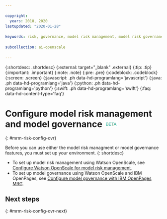 ```yaml
---

copyright:
  years: 2018, 2020
lastupdated: "2020-01-28"

keywords: risk, governance, model risk management, model risk governance

subcollection: ai-openscale

---
```


{:shortdesc: .shortdesc}
{:external: target="_blank" .external}
{:tip: .tip}
{:important: .important}
{:note: .note}
{:pre: .pre}
{:codeblock: .codeblock}
{:screen: .screen}
{:javascript: .ph data-hd-programlang='javascript'}
{:java: .ph data-hd-programlang='java'}
{:python: .ph data-hd-programlang='python'}
{:swift: .ph data-hd-programlang='swift'}
{:faq: data-hd-content-type='faq'}

# Configure model risk management and model governance ![beta tag](images/beta.png)
{: #mrm-risk-config-ovr}

Before you can use either the model risk managment or model governance features, you must set up your environment.
{: shortdesc}

- To set up model risk management using Watson OpenScale, see [Configure Watson OpenScale for model risk management](/docs/services/ai-openscale?topic=ai-openscale-mrm-risk-config-ovr-wos-only).
- To set up model governance using Watson OpenScale and IBM OpenPages, see [Configure model governance with IBM OpenPages MRG](/docs/services/ai-openscale?topic=ai-openscale-mrm-risk-config-openpages).

## Next steps
{: #mrm-risk-config-ovr-next}

